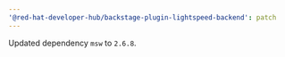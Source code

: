```yaml
---
'@red-hat-developer-hub/backstage-plugin-lightspeed-backend': patch
---
```


Updated dependency `msw` to `2.6.8`.
